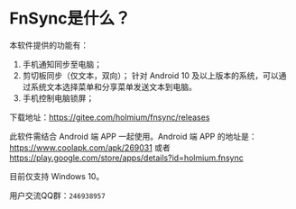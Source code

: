 # FnSync是什么？

本软件提供的功能有：
 1. 手机通知同步至电脑； 
 2. 剪切板同步（仅文本，双向）；
针对 Android 10 及以上版本的系统，可以通过系统文本选择菜单和分享菜单发送文本到电脑。 
 3. 手机控制电脑锁屏；

下载地址：https://gitee.com/holmium/fnsync/releases

此软件需结合 Android 端 APP 一起使用。Android 端 APP 的地址是：https://www.coolapk.com/apk/269031 或者 https://play.google.com/store/apps/details?id=holmium.fnsync



目前仅支持 Windows 10。

用户交流QQ群：`246938957`
